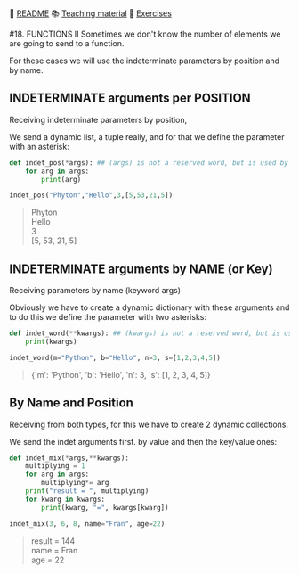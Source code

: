 :page_with_curl: [README](../README_en.md) :books: [Teaching material](/documentation/indicedocu.md) :pencil: [Exercises](/tests/indicetests.md)

#18. FUNCTIONS II
Sometimes we don't know the number of elements we are going to send to a function.

For these cases we will use the indeterminate parameters by position and by name.

## INDETERMINATE arguments per POSITION 

Receiving indeterminate parameters by position,

We send a dynamic list, a tuple really, and for that we define the parameter with an asterisk:

````python
def indet_pos(*args): ## (args) is not a reserved word, but is used by convention
    for arg in args:
        print(arg)

indet_pos("Phyton","Hello",3,[5,53,21,5])
````
>Phyton  
Hello  
3  
>[5, 53, 21, 5]
## INDETERMINATE arguments by NAME (or Key)
Receiving parameters by name (keyword args)

Obviously we have to create a dynamic dictionary with these arguments and to do this we define the parameter with two asterisks:

````python
def indet_word(**kwargs): ## (kwargs) is not a reserved word, but is used by convention.
    print(kwargs)

indet_word(m="Python", b="Hello", n=3, s=[1,2,3,4,5]) 
````
>{'m': 'Python', 'b': 'Hello', 'n': 3, 's': [1, 2, 3, 4, 5]}

## By Name and Position

Receiving from both types, for this we have to create 2 dynamic collections.

We send the indet arguments first. by value and then the key/value ones:

````python
def indet_mix(*args,**kwargs):
    multiplying = 1
    for arg in args:
        multiplying*= arg
    print("result = ", multiplying)
    for kwarg in kwargs:
        print(kwarg, "=", kwargs[kwarg])

indet_mix(3, 6, 8, name="Fran", age=22)
````
>result = 144  
name = Fran  
age = 22
>
